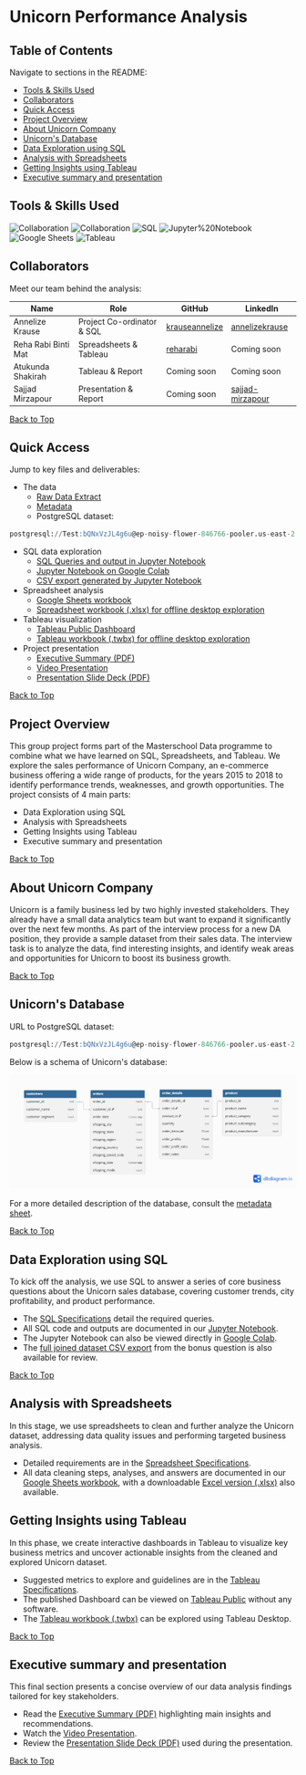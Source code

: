 # Unicorn Performance Analysis

## Table of Contents

Navigate to sections in the README:

- [Tools & Skills Used](#tools--skills-used)
- [Collaborators](#collaborators)
- [Quick Access](#quick-access)
- [Project Overview](#project-overview)
- [About Unicorn Company](#about-unicorn-company)
- [Unicorn's Database](#unicorns-database)
- [Data Exploration using SQL](#data-exploration-using-sql)
- [Analysis with Spreadsheets](#analysis-with-spreadsheets)
- [Getting Insights using Tableau](#getting-insights-using-tableau)
- [Executive summary and presentation](#executive-summary-and-presentation)

## Tools & Skills Used

![Collaboration](https://img.shields.io/badge/Collaboration-Group%20Project-%23e91e63)
![Collaboration](https://img.shields.io/badge/Collaboration-Data%20Presentation-%23e91e63)
![SQL](https://img.shields.io/badge/SQL-Data%20Exploration-%233298DA)
![Jupyter%20Notebook](https://img.shields.io/badge/Jupyter%20Notebook-Interactive%20Analysis-%23c35817)
![Google Sheets](https://img.shields.io/badge/Google%20Sheets-Data%20Analysis-%2334a853)
![Tableau](https://img.shields.io/badge/Tableau-Dashboard-%235778a4)

## Collaborators

Meet our team behind the analysis:

| Name | Role | GitHub | LinkedIn |
| --- | --- | --- | --- |
| Annelize Krause | Project Co-ordinator & SQL | [krauseannelize](https://github.com/krauseannelize) | [annelizekrause](https://www.linkedin.com/in/annelizekrause/) |
| Reha Rabi Binti Mat | Spreadsheets & Tableau | [reharabi](https://github.com/reharabi) | Coming soon |
| Atukunda Shakirah | Tableau & Report | Coming soon | Coming soon |
| Sajjad Mirzapour | Presentation & Report | Coming soon | [sajjad-mirzapour](https://www.linkedin.com/in/sajjad-mirzapour-1b8476295/) |

[Back to Top](#table-of-contents)

## Quick Access

Jump to key files and deliverables:

- The data
  - [Raw Data Extract](/unicorn-dataset.csv)
  - [Metadata](/unicorn-metadata.md)
  - PostgreSQL dataset:

```sql
postgresql://Test:bQNxVzJL4g6u@ep-noisy-flower-846766-pooler.us-east-2.aws.neon.tech/Unicorn?sslmode=require
```

- SQL data exploration
  - [SQL Queries and output in Jupyter Notebook](/unicorn_exploration.ipynb)
  - [Jupyter Notebook on Google Colab](https://colab.research.google.com/drive/1awAOhRTej0EmJNdU9QLbPQG0rv3XE85n?usp=sharing)
  - [CSV export generated by Jupyter Notebook](/unicorn_extract.csv)
- Spreadsheet analysis
  - [Google Sheets workbook](https://docs.google.com/spreadsheets/d/1m67MvPY3IG0gM0Y3MYFQa8PUrFpDLqbW26qmhYt5CsU/edit?usp=sharing)
  - [Spreadsheet workbook (.xlsx) for offline desktop exploration](/unicorn-analysis.xlsx)
- Tableau visualization
  - [Tableau Public Dashboard](https://public.tableau.com/views/unicornprojectfinal_17533900132030/Dashboard)
  - [Tableau workbook (.twbx) for offline desktop exploration](/unicorn-dashboard.twbx)
- Project presentation
  - [Executive Summary (PDF)](/unicorn-executive-summary.pdf)
  - [Video Presentation](https://drive.google.com/file/d/12QtyPwSb2Fidx_r17CvwDr7ZTxiUF9Qi/view?usp=sharing)
  - [Presentation Slide Deck (PDF)](/unicorn-slide-deck.pdf)

[Back to Top](#table-of-contents)

## Project Overview

This group project forms part of the Masterschool Data programme to combine what we have learned on SQL, Spreadsheets, and Tableau. We explore the sales performance of Unicorn Company, an e-commerce business offering a wide range of products, for the years 2015 to 2018 to identify performance trends, weaknesses, and growth opportunities. The project consists of 4 main parts:

- Data Exploration using SQL
- Analysis with Spreadsheets
- Getting Insights using Tableau
- Executive summary and presentation

[Back to Top](#table-of-contents)

## About Unicorn Company

Unicorn is a family business led by two highly invested stakeholders. They already have a small data analytics team but want to expand it significantly over the next few months. As part of the interview process for a new DA position, they provide a sample dataset from their sales data. The interview task is to analyze the data, find interesting insights, and identify weak areas and opportunities for Unicorn to boost its business growth.

[Back to Top](#table-of-contents)

## Unicorn's Database

URL to PostgreSQL dataset:

```sql
postgresql://Test:bQNxVzJL4g6u@ep-noisy-flower-846766-pooler.us-east-2.aws.neon.tech/Unicorn?sslmode=require
```

Below is a schema of Unicorn's database:

![Unicorn's Database Schema](/unicorn-database-schema.png)

For a more detailed description of the database, consult the [metadata sheet](/unicorn-metadata.md).

[Back to Top](#table-of-contents)

## Data Exploration using SQL

To kick off the analysis, we use SQL to answer a series of core business questions about the Unicorn sales database, covering customer trends, city profitability, and product performance.

- The [SQL Specifications](/specifications-sql.md) detail the required queries.
- All SQL code and outputs are documented in our [Jupyter Notebook](/unicorn_exploration.ipynb).
- The Jupyter Notebook can also be viewed directly in [Google Colab](https://colab.research.google.com/drive/1awAOhRTej0EmJNdU9QLbPQG0rv3XE85n?usp=sharing).
- The [full joined dataset CSV export](/unicorn_extract.csv) from the bonus question is also available for review.

[Back to Top](#table-of-contents)

## Analysis with Spreadsheets

In this stage, we use spreadsheets to clean and further analyze the Unicorn dataset, addressing data quality issues and performing targeted business analysis.

- Detailed requirements are in the [Spreadsheet Specifications](/specifications-spreadsheets.md).
- All data cleaning steps, analyses, and answers are documented in our [Google Sheets workbook](https://docs.google.com/spreadsheets/d/1m67MvPY3IG0gM0Y3MYFQa8PUrFpDLqbW26qmhYt5CsU/edit?usp=sharing), with a downloadable [Excel version (.xlsx)](/unicorn-analysis.xlsx) also available.

## Getting Insights using Tableau

In this phase, we create interactive dashboards in Tableau to visualize key business metrics and uncover actionable insights from the cleaned and explored Unicorn dataset.

- Suggested metrics to explore and guidelines are in the [Tableau Specifications](/specifications-tableau.md).
- The published Dashboard can be viewed on [Tableau Public](https://public.tableau.com/views/unicornprojectfinal_17533900132030/Dashboard) without any software.
- The [Tableau workbook (.twbx)](/unicorn-dashboard.twbx) can be explored using Tableau Desktop.

[Back to Top](#table-of-contents)

## Executive summary and presentation

This final section presents a concise overview of our data analysis findings tailored for key stakeholders.

- Read the [Executive Summary (PDF)](/unicorn-executive-summary.pdf) highlighting main insights and recommendations.
- Watch the [Video Presentation](https://drive.google.com/file/d/12QtyPwSb2Fidx_r17CvwDr7ZTxiUF9Qi/view?usp=sharing).
- Review the [Presentation Slide Deck (PDF)](/unicorn-slide-deck.pdf) used during the presentation.

[Back to Top](#table-of-contents)
